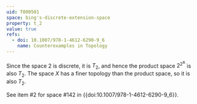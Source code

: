 ```yaml
---
uid: T000501
space: bing's-discrete-extension-space
property: t_2
value: true
refs:
  - doi: 10.1007/978-1-4612-6290-9_6
    name: Counterexamples in Topology
---
```

Since the space 2 is discrete, it is $T_2$, and hence the product space $2^{2^\mathbb{R}}$ is also $T_2$.  The space $X$ has a finer topology than the product space, so it is also $T_2$.

See item #2 for space #142 in {{doi:10.1007/978-1-4612-6290-9_6}}.
